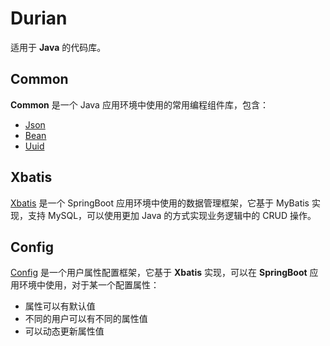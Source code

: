 # Durian

适用于 **Java** 的代码库。

## Common

**Common** 是一个 Java 应用环境中使用的常用编程组件库，包含：

* [Json](https://github.com/njdi/durian/wiki/Json%EF%BC%9AJava%E5%AF%B9%E8%B1%A1%E5%92%8CJson%E6%96%87%E6%9C%AC%E8%BD%AC%E6%8D%A2%E5%B7%A5%E5%85%B7%E7%B1%BB)
* [Bean]()
* [Uuid]()

## Xbatis

[Xbatis](https://github.com/njdi/durian/wiki/Xbatis%EF%BC%9ASpringBoot-%E6%95%B0%E6%8D%AE%E7%AE%A1%E7%90%86%E6%A1%86%E6%9E%B6) 是一个 SpringBoot 应用环境中使用的数据管理框架，它基于 MyBatis 实现，支持 MySQL，可以使用更加 Java
的方式实现业务逻辑中的 CRUD 操作。

## Config

[Config](https://github.com/njdi/durian/wiki/Config%EF%BC%9A%E7%94%A8%E6%88%B7%E5%B1%9E%E6%80%A7%E9%85%8D%E7%BD%AE%E6%A1%86%E6%9E%B6) 是一个用户属性配置框架，它基于 **Xbatis** 实现，可以在 **SpringBoot** 应用环境中使用，对于某一个配置属性：

* 属性可以有默认值
* 不同的用户可以有不同的属性值
* 可以动态更新属性值
